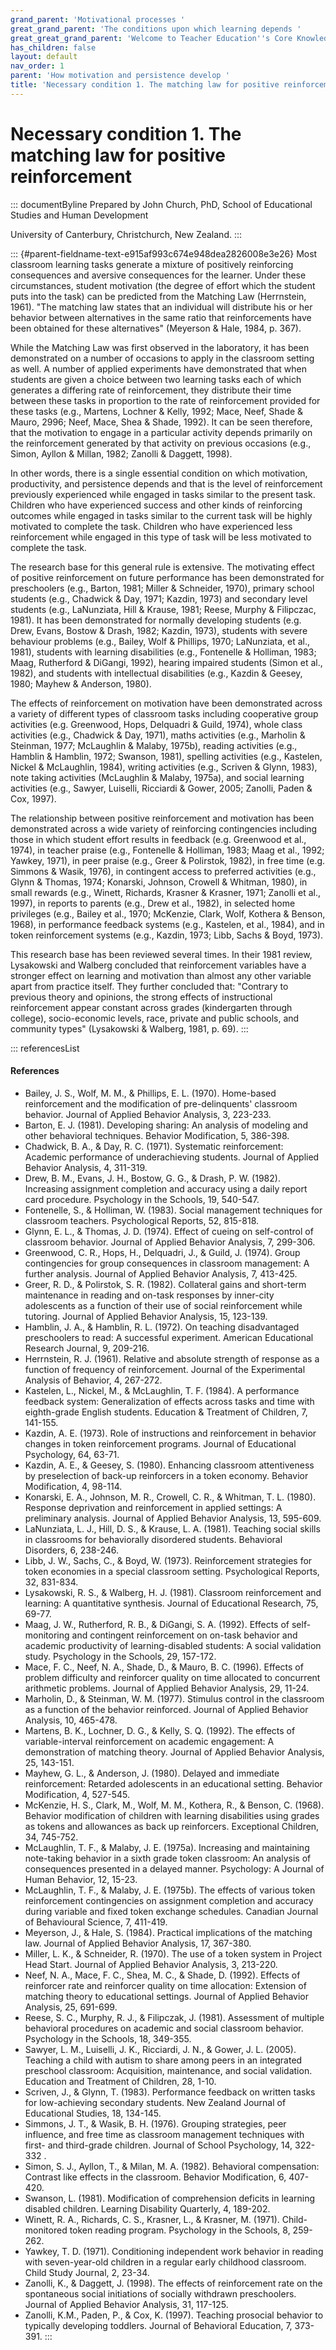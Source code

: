 ```yaml
---
grand_parent: 'Motivational processes '
great_grand_parent: 'The conditions upon which learning depends '
great_great_grand_parent: 'Welcome to Teacher Education''s Core Knowledge and Skills.'
has_children: false
layout: default
nav_order: 1
parent: 'How motivation and persistence develop '
title: 'Necessary condition 1. The matching law for positive reinforcement '
---
```

# Necessary condition 1. The matching law for positive reinforcement 


::: documentByline
Prepared by John Church, PhD, School of Educational Studies and Human
Development

University of Canterbury, Christchurch, New Zealand.
:::

::: {#parent-fieldname-text-e915af993c674e948dea2826008e3e26}
Most classroom learning tasks generate a mixture of positively
reinforcing consequences and aversive consequences for the learner.
Under these circumstances, student motivation (the degree of effort
which the student puts into the task) can be predicted from the Matching
Law (Herrnstein, 1961). "The matching law states that an individual will
distribute his or her behavior between alternatives in the same ratio
that reinforcements have been obtained for these alternatives" (Meyerson
& Hale, 1984, p. 367).

While the Matching Law was first observed in the laboratory, it has been
demonstrated on a number of occasions to apply in the classroom setting
as well. A number of applied experiments have demonstrated that when
students are given a choice between two learning tasks each of which
generates a differing rate of reinforcement, they distribute their time
between these tasks in proportion to the rate of reinforcement provided
for these tasks (e.g., Martens, Lochner & Kelly, 1992; Mace, Neef, Shade
& Mauro, 2996; Neef, Mace, Shea & Shade, 1992). It can be seen
therefore, that the motivation to engage in a particular activity
depends primarily on the reinforcement generated by that activity on
previous occasions (e.g., Simon, Ayllon & Millan, 1982; Zanolli &
Daggett, 1998).

In other words, there is a single essential condition on which
motivation, productivity, and persistence depends and that is the level
of reinforcement previously experienced while engaged in tasks similar
to the present task. Children who have experienced success and other
kinds of reinforcing outcomes while engaged in tasks similar to the
current task will be highly motivated to complete the task. Children who
have experienced less reinforcement while engaged in this type of task
will be less motivated to complete the task.

The research base for this general rule is extensive. The motivating
effect of positive reinforcement on future performance has been
demonstrated for preschoolers (e.g., Barton, 1981; Miller & Schneider,
1970), primary school students (e.g., Chadwick & Day, 1971; Kazdin,
1973) and secondary level students (e.g., LaNunziata, Hill & Krause,
1981; Reese, Murphy & Filipczac, 1981). It has been demonstrated for
normally developing students (e.g. Drew, Evans, Bostow & Drash, 1982;
Kazdin, 1973), students with severe behaviour problems (e.g., Bailey,
Wolf & Phillips, 1970; LaNunziata, et al., 1981), students with learning
disabilities (e.g., Fontenelle & Holliman, 1983; Maag, Rutherford &
DiGangi, 1992), hearing impaired students (Simon et al., 1982), and
students with intellectual disabilities (e.g., Kazdin & Geesey, 1980;
Mayhew & Anderson, 1980).

The effects of reinforcement on motivation have been demonstrated across
a variety of different types of classroom tasks including cooperative
group activities (e.g. Greenwood, Hops, Delquadri & Guild, 1974), whole
class activities (e.g., Chadwick & Day, 1971), maths activities (e.g.,
Marholin & Steinman, 1977; McLaughlin & Malaby, 1975b), reading
activities (e.g., Hamblin & Hamblin, 1972; Swanson, 1981), spelling
activities (e.g., Kastelen, Nickel & McLaughlin, 1984), writing
activities (e.g., Scriven & Glynn, 1983), note taking activities
(McLaughlin & Malaby, 1975a), and social learning activities (e.g.,
Sawyer, Luiselli, Ricciardi & Gower, 2005; Zanolli, Paden & Cox, 1997).

The relationship between positive reinforcement and motivation has been
demonstrated across a wide variety of reinforcing contingencies
including those in which student effort results in feedback (e.g.
Greenwood et al., 1974), in teacher praise (e.g., Fontenelle & Holliman,
1983; Maag et al., 1992; Yawkey, 1971), in peer praise (e.g., Greer &
Polirstok, 1982), in free time (e.g. Simmons & Wasik, 1976), in
contingent access to preferred activities (e.g., Glynn & Thomas, 1974;
Konarski, Johnson, Crowell & Whitman, 1980), in small rewards (e.g.,
Winett, Richards, Krasner & Krasner, 1971; Zanolli et al., 1997), in
reports to parents (e.g., Drew et al., 1982), in selected home
privileges (e.g., Bailey et al., 1970; McKenzie, Clark, Wolf, Kothera &
Benson, 1968), in performance feedback systems (e.g., Kastelen, et al.,
1984), and in token reinforcement systems (e.g., Kazdin, 1973; Libb,
Sachs & Boyd, 1973).

This research base has been reviewed several times. In their 1981
review, Lysakowski and Walberg concluded that reinforcement variables
have a stronger effect on learning and motivation than almost any other
variable apart from practice itself. They further concluded that:
\"Contrary to previous theory and opinions, the strong effects of
instructional reinforcement appear constant across grades (kindergarten
through college), socio-economic levels, race, private and public
schools, and community types\" (Lysakowski & Walberg, 1981, p. 69).
:::

::: referencesList
#### References

-   Bailey, J. S., Wolf, M. M., & Phillips, E. L. (1970). Home-based
    reinforcement and the modification of pre-delinquents' classroom
    behavior. Journal of Applied Behavior Analysis, 3, 223-233.
-   Barton, E. J. (1981). Developing sharing: An analysis of modeling
    and other behavioral techniques. Behavior Modification, 5, 386-398.
-   Chadwick, B. A., & Day, R. C. (1971). Systematic reinforcement:
    Academic performance of underachieving students. Journal of Applied
    Behavior Analysis, 4, 311-319.
-   Drew, B. M., Evans, J. H., Bostow, G. G., & Drash, P. W. (1982).
    Increasing assignment completion and accuracy using a daily report
    card procedure. Psychology in the Schools, 19, 540-547.
-   Fontenelle, S., & Holliman, W. (1983). Social management techniques
    for classroom teachers. Psychological Reports, 52, 815-818.
-   Glynn, E. L., & Thomas, J. D. (1974). Effect of cueing on
    self-control of classroom behavior. Journal of Applied Behavior
    Analysis, 7, 299-306.
-   Greenwood, C. R., Hops, H., Delquadri, J., & Guild, J. (1974). Group
    contingencies for group consequences in classroom management: A
    further analysis. Journal of Applied Behavior Analysis, 7, 413-425.
-   Greer, R. D., & Polirstok, S. R. (1982). Collateral gains and
    short-term maintenance in reading and on-task responses by
    inner-city adolescents as a function of their use of social
    reinforcement while tutoring. Journal of Applied Behavior Analysis,
    15, 123-139.
-   Hamblin, J. A., & Hamblin, R. L. (1972). On teaching disadvantaged
    preschoolers to read: A successful experiment. American Educational
    Research Journal, 9, 209-216.
-   Herrnstein, R. J. (1961). Relative and absolute strength of response
    as a function of frequency of reinforcement. Journal of the
    Experimental Analysis of Behavior, 4, 267-272.
-   Kastelen, L., Nickel, M., & McLaughlin, T. F. (1984). A performance
    feedback system: Generalization of effects across tasks and time
    with eighth-grade English students. Education & Treatment of
    Children, 7, 141-155.
-   Kazdin, A. E. (1973). Role of instructions and reinforcement in
    behavior changes in token reinforcement programs. Journal of
    Educational Psychology, 64, 63-71.
-   Kazdin, A. E., & Geesey, S. (1980). Enhancing classroom
    attentiveness by preselection of back-up reinforcers in a token
    economy. Behavior Modification, 4, 98-114.
-   Konarski, E. A., Johnson, M. R., Crowell, C. R., & Whitman, T. L.
    (1980). Response deprivation and reinforcement in applied settings:
    A preliminary analysis. Journal of Applied Behavior Analysis, 13,
    595-609.
-   LaNunziata, L. J., Hill, D. S., & Krause, L. A. (1981). Teaching
    social skills in classrooms for behaviorally disordered students.
    Behavioral Disorders, 6, 238-246.
-   Libb, J. W., Sachs, C., & Boyd, W. (1973). Reinforcement strategies
    for token economies in a special classroom setting. Psychological
    Reports, 32, 831-834.
-   Lysakowski, R. S., & Walberg, H. J. (1981). Classroom reinforcement
    and learning: A quantitative synthesis. Journal of Educational
    Research, 75, 69-77.
-   Maag, J. W., Rutherford, R. B., & DiGangi, S. A. (1992). Effects of
    self-monitoring and contingent reinforcement on on-task behavior and
    academic productivity of learning-disabled students: A social
    validation study. Psychology in the Schools, 29, 157-172.
-   Mace, F. C., Neef, N. A., Shade, D., & Mauro, B. C. (1996). Effects
    of problem difficulty and reinforcer quality on time allocated to
    concurrent arithmetic problems. Journal of Applied Behavior
    Analysis, 29, 11-24.
-   Marholin, D., & Steinman, W. M. (1977). Stimulus control in the
    classroom as a function of the behavior reinforced. Journal of
    Applied Behavior Analysis, 10, 465-478.
-   Martens, B. K., Lochner, D. G., & Kelly, S. Q. (1992). The effects
    of variable-interval reinforcement on academic engagement: A
    demonstration of matching theory. Journal of Applied Behavior
    Analysis, 25, 143-151.
-   Mayhew, G. L., & Anderson, J. (1980). Delayed and immediate
    reinforcement: Retarded adolescents in an educational setting.
    Behavior Modification, 4, 527-545.
-   McKenzie, H. S., Clark, M., Wolf, M. M., Kothera, R., & Benson, C.
    (1968). Behavior modification of children with learning disabilities
    using grades as tokens and allowances as back up reinforcers.
    Exceptional Children, 34, 745-752.
-   McLaughlin, T. F., & Malaby, J. E. (1975a). Increasing and
    maintaining note-taking behavior in a sixth grade token classroom:
    An analysis of consequences presented in a delayed manner.
    Psychology: A Journal of Human Behavior, 12, 15-23.
-   McLaughlin, T. F., & Malaby, J. E. (1975b). The effects of various
    token reinforcement contingencies on assignment completion and
    accuracy during variable and fixed token exchange schedules.
    Canadian Journal of Behavioural Science, 7, 411-419.
-   Meyerson, J., & Hale, S. (1984). Practical implications of the
    matching law. Journal of Applied Behavior Analysis, 17, 367-380.
-   Miller, L. K., & Schneider, R. (1970). The use of a token system in
    Project Head Start. Journal of Applied Behavior Analysis, 3,
    213-220.
-   Neef, N. A., Mace, F. C., Shea, M. C., & Shade, D. (1992). Effects
    of reinforcer rate and reinforcer quality on time allocation:
    Extension of matching theory to educational settings. Journal of
    Applied Behavior Analysis, 25, 691-699.
-   Reese, S. C., Murphy, R. J., & Filipczak, J. (1981). Assessment of
    multiple behavioral procedures on academic and social classroom
    behavior. Psychology in the Schools, 18, 349-355.
-   Sawyer, L. M., Luiselli, J. K., Ricciardi, J. N., & Gower, J. L.
    (2005). Teaching a child with autism to share among peers in an
    integrated preschool classroom: Acquisition, maintenance, and social
    validation. Education and Treatment of Children, 28, 1-10.
-   Scriven, J., & Glynn, T. (1983). Performance feedback on written
    tasks for low-achieving secondary students. New Zealand Journal of
    Educational Studies, 18, 134-145.
-   Simmons, J. T., & Wasik, B. H. (1976). Grouping strategies, peer
    influence, and free time as classroom management techniques with
    first- and third-grade children. Journal of School Psychology, 14,
    322-332 .
-   Simon, S. J., Ayllon, T., & Milan, M. A. (1982). Behavioral
    compensation: Contrast like effects in the classroom. Behavior
    Modification, 6, 407-420.
-   Swanson, L. (1981). Modification of comprehension deficits in
    learning disabled children. Learning Disability Quarterly, 4,
    189-202.
-   Winett, R. A., Richards, C. S., Krasner, L., & Krasner, M. (1971).
    Child-monitored token reading program. Psychology in the Schools, 8,
    259-262.
-   Yawkey, T. D. (1971). Conditioning independent work behavior in
    reading with seven-year-old children in a regular early childhood
    classroom. Child Study Journal, 2, 23-34.
-   Zanolli, K., & Daggett, J. (1998). The effects of reinforcement rate
    on the spontaneous social initiations of socially withdrawn
    preschoolers. Journal of Applied Behavior Analysis, 31, 117-125.
-   Zanolli, K.M., Paden, P., & Cox, K. (1997). Teaching prosocial
    behavior to typically developing toddlers. Journal of Behavioral
    Education, 7, 373-391.
:::
